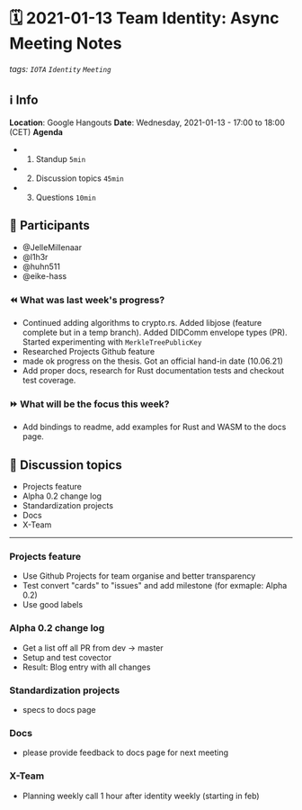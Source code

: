 # 🗓️ 2021-01-13 Team Identity: Async Meeting Notes
###### tags: `IOTA` `Identity` `Meeting`

## ℹ️ Info
**Location**: Google Hangouts
**Date**: Wednesday, 2021-01-13 - 17:00 to 18:00 (CET) 
**Agenda**
- 1. Standup `5min`
- 2. Discussion topics `45min`
- 3. Questions `10min`

## 👥 Participants
- @JelleMillenaar
- @l1h3r
- @huhn511
- @eike-hass


### ⏪ What was last week's progress?
- Continued adding algorithms to crypto.rs. Added libjose (feature complete but in a temp branch). Added DIDComm envelope types (PR). Started experimenting with `MerkleTreePublicKey`
- Researched Projects Github feature
- made ok progress on the thesis. Got an official hand-in date (10.06.21)
- Add proper docs, research for Rust documentation tests and checkout test coverage. 

### ⏩ What will be the focus this week?
- Add bindings to readme, add examples for Rust and WASM to the docs page. 


## 💬 Discussion topics
- Projects feature
- Alpha 0.2 change log
- Standardization projects
- Docs
- X-Team

--- 

### Projects feature
- Use Github Projects for team organise and better transparency 
- Test convert "cards" to "issues" and add milestone (for exmaple: Alpha 0.2)
- Use good labels

### Alpha 0.2 change log
- Get a list off all PR from dev -> master
- Setup and test covector
- Result: Blog entry with all changes

### Standardization projects
- specs to docs page

### Docs
- please provide feedback to docs page for next meeting 

### X-Team
- Planning weekly call 1 hour after identity weekly (starting in feb)